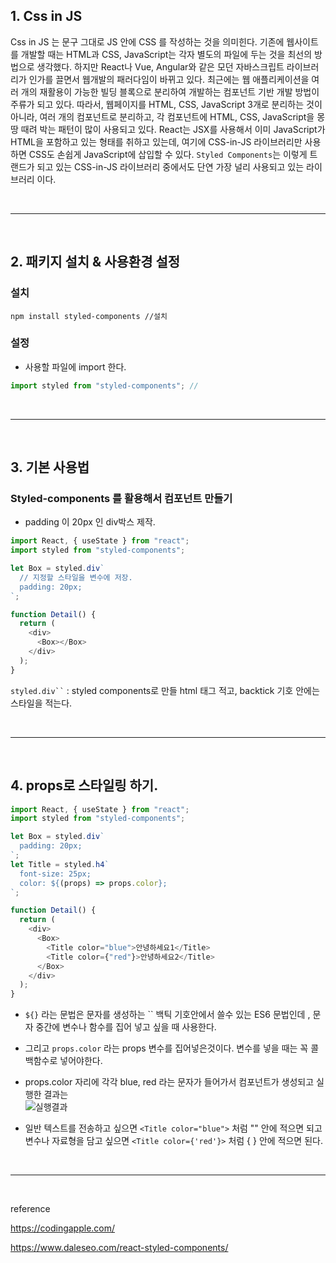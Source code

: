## 1. Css in JS

Css in JS 는 문구 그대로 JS 안에 CSS 를 작성하는 것을 의미힌다. 기존에 웹사이트를 개발할 때는 HTML과 CSS, JavaScript는 각자 별도의 파일에 두는 것을 최선의 방법으로 생각했다. 하지만 React나 Vue, Angular와 같은 모던 자바스크립트 라이브러리가 인가를 끌면서 웹개발의 패러다임이 바뀌고 있다. 최근에는 웹 애플리케이션을 여러 개의 재활용이 가능한 빌딩 블록으로 분리하여 개발하는 컴포넌트 기반 개발 방법이 주류가 되고 있다. 따라서, 웹페이지를 HTML, CSS, JavaScript 3개로 분리하는 것이 아니라, 여러 개의 컴포넌트로 분리하고, 각 컴포넌트에 HTML, CSS, JavaScript을 몽땅 때려 박는 패턴이 많이 사용되고 있다. React는 JSX를 사용해서 이미 JavaScript가 HTML을 포함하고 있는 형태를 취하고 있는데, 여기에 CSS-in-JS 라이브러리만 사용하면 CSS도 손쉽게 JavaScript에 삽입할 수 있다. `Styled Components`는 이렇게 트랜드가 되고 있는 CSS-in-JS 라이브러리 중에서도 단연 가장 널리 사용되고 있는 라이브러리 이다.

<br>
<hr>
<br>

## 2. 패키지 설치 & 사용환경 설정

### 설치

```
npm install styled-components //설치
```

### 설정

- 사용할 파일에 import 한다.

```javascript
import styled from "styled-components"; //
```

<br>
<hr>
<br>

## 3. 기본 사용법

### Styled-components 를 활용해서 컴포넌트 만들기

- padding 이 20px 인 div박스 제작.

```javascript
import React, { useState } from "react";
import styled from "styled-components";

let Box = styled.div`
  // 지정할 스타일을 변수에 저장.
  padding: 20px;
`;

function Detail() {
  return (
    <div>
      <Box></Box>
    </div>
  );
}
```

` styled.div`` ` : styled components로 만들 html 태그 적고, backtick 기호 안에는 스타일을 적는다.

<br>
<hr>
<br>

## 4. props로 스타일링 하기.

```javascript
import React, { useState } from "react";
import styled from "styled-components";

let Box = styled.div`
  padding: 20px;
`;
let Title = styled.h4`
  font-size: 25px;
  color: ${(props) => props.color};
`;

function Detail() {
  return (
    <div>
      <Box>
        <Title color="blue">안녕하세요1</Title>
        <Title color={"red"}>안녕하세요2</Title>
      </Box>
    </div>
  );
}
```

- `${}` 라는 문법은 문자를 생성하는 `` 백틱 기호안에서 쓸수 있는 ES6 문법인데 , 문자 중간에 변수나 함수를 집어 넣고 싶을 때 사용한다.
- 그리고 `props.color` 라는 props 변수를 집어넣은것이다. 변수를 넣을 때는 꼭 콜백함수로 넣어야한다.
- props.color 자리에 각각 blue, red 라는 문자가 들어가서 컴포넌트가 생성되고 실행한 결과는  
  ![실행결과](https://user-images.githubusercontent.com/87058243/157180348-6cd7ef57-6bde-44e6-917f-5d043ac6be19.jpg)

- 일반 텍스트를 전송하고 싶으면 `<Title color="blue">` 처럼 "" 안에 적으면 되고 변수나 자료형을 담고 싶으면 `<Title color={'red'}>` 처럼 { } 안에 적으면 된다.

<br>
<hr>
<br>

reference

https://codingapple.com/

https://www.daleseo.com/react-styled-components/
